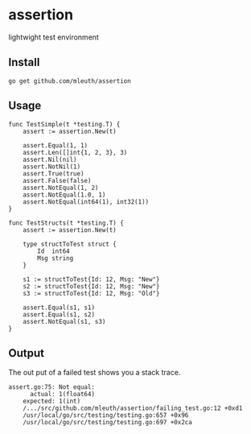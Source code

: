 # assertion
lightwight test environment

## Install
```
go get github.com/mleuth/assertion
```

## Usage
```
func TestSimple(t *testing.T) {
	assert := assertion.New(t)

	assert.Equal(1, 1)
	assert.Len([]int{1, 2, 3}, 3)
	assert.Nil(nil)
	assert.NotNil(1)
	assert.True(true)
	assert.False(false)
	assert.NotEqual(1, 2)
	assert.NotEqual(1.0, 1)
	assert.NotEqual(int64(1), int32(1))
}

func TestStructs(t *testing.T) {
	assert := assertion.New(t)

	type structToTest struct {
		Id  int64
		Msg string
	}

	s1 := structToTest{Id: 12, Msg: "New"}
	s2 := structToTest{Id: 12, Msg: "New"}
	s3 := structToTest{Id: 12, Msg: "Old"}

	assert.Equal(s1, s1)
	assert.Equal(s1, s2)
	assert.NotEqual(s1, s3)
}
```

## Output
The out put of a failed test shows you a stack trace.
```
assert.go:75: Not equal:
	  actual: 1(float64)
	expected: 1(int)
	/.../src/github.com/mleuth/assertion/failing_test.go:12 +0xd1
	/usr/local/go/src/testing/testing.go:657 +0x96
	/usr/local/go/src/testing/testing.go:697 +0x2ca
```